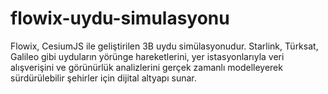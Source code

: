 # flowix-uydu-simulasyonu
Flowix, CesiumJS ile geliştirilen 3B uydu simülasyonudur. Starlink, Türksat, Galileo gibi uyduların yörünge hareketlerini, yer istasyonlarıyla veri alışverişini ve görünürlük analizlerini gerçek zamanlı modelleyerek sürdürülebilir şehirler için dijital altyapı sunar.
